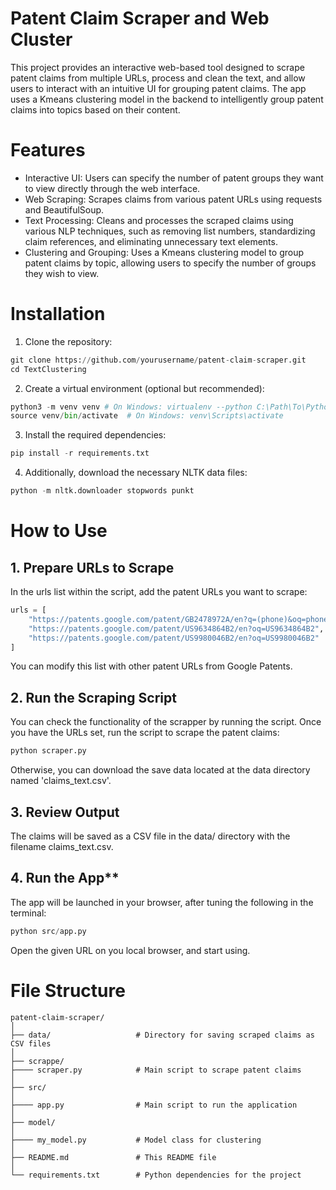 # Patent Claim Scraper and Web Cluster
This project provides an interactive web-based tool designed to scrape patent
claims from multiple URLs, process and clean the text, and allow users
to interact with an intuitive UI for grouping patent claims. The app uses a
Kmeans clustering model in the backend to intelligently group patent 
claims into topics based on their content.

# Features 
* Interactive UI: Users can specify the number of patent groups they want to view directly through the web interface.
* Web Scraping: Scrapes claims from various patent URLs using requests and BeautifulSoup.
* Text Processing: Cleans and processes the scraped claims using various NLP techniques, such as removing list numbers, standardizing claim references, and eliminating unnecessary text elements.
* Clustering and Grouping: Uses a Kmeans clustering model to group patent claims by topic, allowing users to specify the number of groups they wish to view.


# Installation
1. Clone the repository:
```python
git clone https://github.com/yourusername/patent-claim-scraper.git
cd TextClustering

```

2. Create a virtual environment (optional but recommended):
```python
python3 -m venv venv # On Windows: virtualenv --python C:\Path\To\Python\python.exe venv
source venv/bin/activate  # On Windows: venv\Scripts\activate
```
3. Install the required dependencies:
```python
pip install -r requirements.txt
```

4. Additionally, download the necessary NLTK data files:

```python
python -m nltk.downloader stopwords punkt
```

# How to Use
## 1.  **Prepare URLs to Scrape**
In the urls list within the script, add the patent URLs you want to scrape:

```python
urls = [
    "https://patents.google.com/patent/GB2478972A/en?q=(phone)&oq=phone",
    "https://patents.google.com/patent/US9634864B2/en?oq=US9634864B2",
    "https://patents.google.com/patent/US9980046B2/en?oq=US9980046B2"
]
```
You can modify this list with other patent URLs from Google Patents.

## 2. **Run the Scraping Script**
You can check the functionality of the scrapper by running the script. Once you have
the URLs set, run the script to scrape the patent claims:

```python
python scraper.py
```
Otherwise, you can download the save data located at the data directory named 'claims_text.csv'.

## 3. **Review Output**
The claims will be saved as a CSV file in the data/ directory with the filename claims_text.csv.

## 4. **Run the App****

The app will be launched in your browser, after tuning the following in the terminal:

```python
python src/app.py
```

Open the given URL on you local browser, and start using.

# File Structure

```bazaar
patent-claim-scraper/
│
├── data/                   # Directory for saving scraped claims as CSV files
│
├── scrappe/          
├──── scraper.py            # Main script to scrape patent claims
│
├── src/     
│        
├──── app.py                # Main script to run the application
│
├── model/   
│          
├──── my_model.py           # Model class for clustering
│
├── README.md               # This README file
│
└── requirements.txt        # Python dependencies for the project

```

